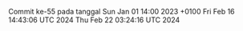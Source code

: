 Commit ke-55 pada tanggal Sun Jan 01 14:00 2023 +0100
Fri Feb 16 14:43:06 UTC 2024
Thu Feb 22 03:24:16 UTC 2024
